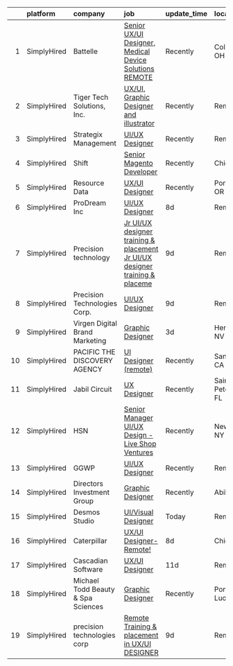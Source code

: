 

|    | platform    | company                            | job                                                                                                                                                                                 | update_time   | location             |
|---:|:------------|:-----------------------------------|:------------------------------------------------------------------------------------------------------------------------------------------------------------------------------------|:--------------|:---------------------|
|  1 | SimplyHired | Battelle                           | [Senior UX/UI Designer, Medical Device Solutions REMOTE](https://www.simplyhired.com/job/w3S7wmaIxQBZ9p8Br2rT83Sq5R06iMdjCkYtQlq5nFF9lB_NFXNTww?q=ui+designer)                      | Recently      | Columbus, OH         |
|  2 | SimplyHired | Tiger Tech Solutions, Inc.         | [UX/UI, Graphic Designer and illustrator](https://www.simplyhired.com/job/P0_O-3lInmD2260vZ7fW5WYpxNoOezT2_aaOMCb8l8MTGGQMgI9-Rg?q=ui+designer)                                     | Recently      | Remote               |
|  3 | SimplyHired | Strategix Management               | [UI/UX Designer](https://www.simplyhired.com/job/auXRDDx2czYn7l9zq16oYR8ueTfgCKV0ZqhcoypBCTgLeMn7-I1y7A?q=ui+designer)                                                              | Recently      | Remote               |
|  4 | SimplyHired | Shift                              | [Senior Magento Developer](https://www.simplyhired.com/job/QWB2qNvJmcO-tB0vqB16wP_vb-HBPxiJ-HPE5H8hzMGLoyy3Z9SwJA?q=ui+designer)                                                    | Recently      | Chicago, IL          |
|  5 | SimplyHired | Resource Data                      | [UX/UI Designer](https://www.simplyhired.com/job/rp-9Yw8GuVeLdOg6Mg9dnoVnkAjm5ii5sOLtufW5fs6rxp1zpHtlpQ?q=ui+designer)                                                              | Recently      | Portland, OR         |
|  6 | SimplyHired | ProDream Inc                       | [UI/UX Designer](https://www.simplyhired.com/job/RnOZEdtvCyXkkWD1msKGPXucwLg3rseue28QgF3jv-PwongGaifzxQ?q=ui+designer)                                                              | 8d            | Remote               |
|  7 | SimplyHired | Precision technology               | [Jr UI/UX designer training & placement Jr UI/UX designer training & placeme](https://www.simplyhired.com/job/TlkNnGiNHmkLJ7dilAAWksYWBiYOM9ADXvzWF2yYugtp0FrbBRP-kQ?q=ui+designer) | 9d            | Remote               |
|  8 | SimplyHired | Precision Technologies Corp.       | [UI/UX Designer](https://www.simplyhired.com/job/Wrwg1Ojdob6W8IWeekrVUXRbSuzO7JoT3dlR12ZvBjmvfyNOCG6pBg?q=ui+designer)                                                              | 9d            | Remote               |
|  9 | SimplyHired | Virgen Digital Brand Marketing     | [Graphic Designer](https://www.simplyhired.com/job/CIPU0SGX9n7dZCGB5XTg_nQtID2i6SyMrW3_4wtUUSbqHArUXRNpLg?q=ui+designer)                                                            | 3d            | Henderson, NV        |
| 10 | SimplyHired | PACIFIC THE DISCOVERY AGENCY       | [UI Designer (remote)](https://www.simplyhired.com/job/AACAJrLN2DXaCv1VFsXK2Xb8JV8ihXQmcURFsbqU3PtbD1bnh8kw4A?q=ui+designer)                                                        | Recently      | San Diego, CA        |
| 11 | SimplyHired | Jabil Circuit                      | [UX Designer](https://www.simplyhired.com/job/C3sbjuSkcCX7vsA18EjR__zA29fGUdmFALkgCpqHVHuFtU-YkSd9QA?q=ui+designer)                                                                 | Recently      | Saint Petersburg, FL |
| 12 | SimplyHired | HSN                                | [Senior Manager UI/UX Design - Live Shop Ventures](https://www.simplyhired.com/job/PnZWNb_6aBBBnrDkveIhjtEukajlM-yogwn3wuniAR-Q_0Dpm5SczA?q=ui+designer)                            | Recently      | New York, NY         |
| 13 | SimplyHired | GGWP                               | [UI/UX Designer](https://www.simplyhired.com/job/qDagKyHenTcbgphIsVKS_A5T0MnFgRTborE_P1uTX2avfdPB1hAoqQ?q=ui+designer)                                                              | Recently      | Remote               |
| 14 | SimplyHired | Directors Investment Group         | [Graphic Designer](https://www.simplyhired.com/job/lwFB-IFPPDdhloaijqBwddfJUHKHlrmCl5Rm4qk6xWpCkNF95M1C7w?q=ui+designer)                                                            | Recently      | Abilene, TX          |
| 15 | SimplyHired | Desmos Studio                      | [UI/Visual Designer](https://www.simplyhired.com/job/XiisSP-5NDA2HdRVmmgRcVjwixZ4F_9Fduv-Rr-XUSLkuey0ZE4rEQ?q=ui+designer)                                                          | Today         | Remote               |
| 16 | SimplyHired | Caterpillar                        | [UX/UI Designer-Remote!](https://www.simplyhired.com/job/GnjGD-loVETo64oKWvZ4YIHKAuhk-QaVFsMCyLmXWdX1RM56Z_MdYA?q=ui+designer)                                                      | 8d            | Chicago, IL          |
| 17 | SimplyHired | Cascadian Software                 | [UX/UI Designer](https://www.simplyhired.com/job/eK93eTHJ4mufALvnLEu8LD7u-vUgE1E7ifsRD124zkFlhOylCvTMhA?q=ui+designer)                                                              | 11d           | Remote               |
| 18 | SimplyHired | Michael Todd Beauty & Spa Sciences | [Graphic Designer](https://www.simplyhired.com/job/ptAgx8RjHMifZNHa6Rh4t_M8_6Vn-bLhP0i8twIwEsI51zn5l4W1ow?q=ui+designer)                                                            | Recently      | Port Saint Lucie, FL |
| 19 | SimplyHired | precision technologies corp        | [Remote Training & placement in UX/UI DESIGNER](https://www.simplyhired.com/job/2x8IjwFnHZCl_5krm7m-X657XAZ1EgkATXL6xJnpTyZv7_C7Mr8U0w?q=ui+designer)                               | 9d            | Remote               |